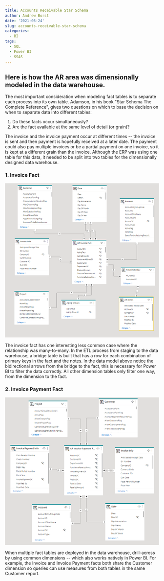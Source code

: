 ```yaml
---
title: Accounts Receivable Star Schema
author: Andrew Borst
date: '2021-05-24'
slug: accounts-receivable-star-schema
categories:
  - BI
tags:
  - SQL
  - Power BI
  - SSAS
---
```


## Here is how the AR area was dimensionally modeled in the data warehouse.


The most important consideration when modeling fact tables is to separate each process into its own table. Adamson, in his book "Star Schema The Complete Reference", gives two questions on which to base the decision on when to separate data into different tables:  

1. Do these facts occur simultaneously?
2. Are the fact available at the same level of detail (or grain)? 

The invoice and the invoice payment occur at different times -- the invoice is sent and then payment is hopefully received at a later date. The payment could also pay multiple invoices or be a partial payment on one invoice, so it is kept at a different grain than the invoice. Although the ERP was using one table for this data, it needed to be split into two tables for the dimensionally designed data warehouse. 

### 1. Invoice Fact

![Invoice Fact Star Schema](images/InvoiceFact_Star.PNG)

The invoice fact has one interesting less common case where the relationship was many-to-many. In the ETL process from staging to the data warehouse, a bridge table is built that has a row for each combination of primary keys in the fact and the notes. In the data model above notice the bidirectional arrows from the bridge to the fact, this is necessary for Power BI to filter the data correctly. All other dimension tables only filter one way, from the dimension to the fact.    

### 2. Invoice Payment Fact

![Invoice Payment Fact Star Schema](images/InvoicePaymentFact_Star.PNG)

When multiple fact tables are deployed in the data warehouse, drill-across by using common dimensions -- which also works natively in Power BI. For example, the Invoice and Invoice Payment facts both share the Customer dimension so queries can use measures from both tables in the same Customer report. 
